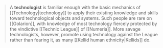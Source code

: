 > A **technologist** is familiar enough with the basic mechanics of [[Technology|technology]] to apply their existing knowledge and skills toward technological objects and systems. Such people are rare on [[Golarion]], with knowledge of most technology fiercely protected by the vindictive [[Technic League]] of [[Numeria]].
> More savage technologists, however, promote using technology against the League rather than fearing it, as many [[Kellid human ethnicity|Kellids]] do.







